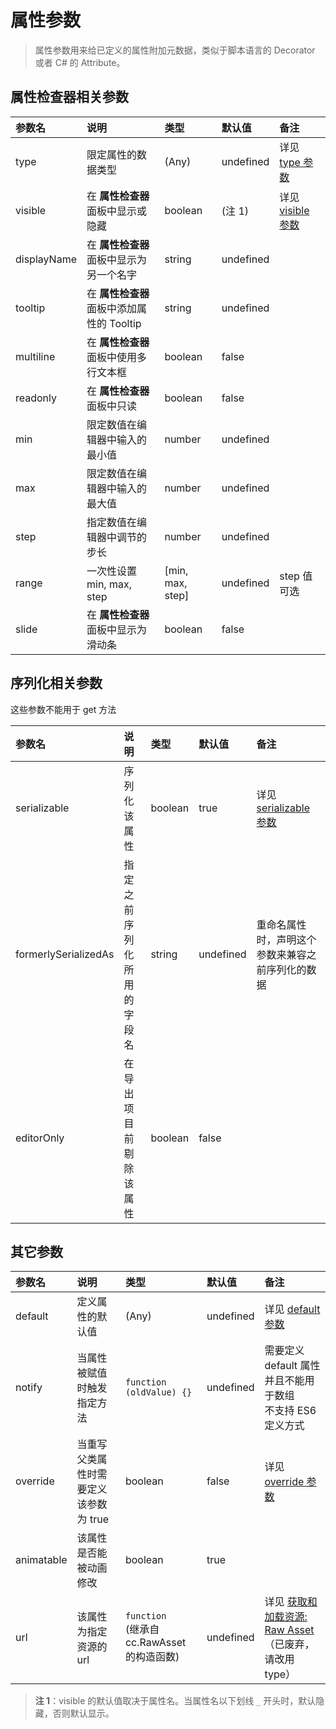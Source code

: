 # 属性参数

> 属性参数用来给已定义的属性附加元数据，类似于脚本语言的 Decorator 或者 C# 的 Attribute。

## 属性检查器相关参数

参数名 | 说明 | 类型 | 默认值 | 备注
:--- | :--- |:---|:---|:---
type | 限定属性的数据类型 | (Any) | undefined | 详见 [type 参数](class.md#type)
visible | 在 **属性检查器** 面板中显示或隐藏 | boolean | (注 1) | 详见 [visible 参数](class.md#visible)
displayName | 在 **属性检查器** 面板中显示为另一个名字 | string | undefined |
tooltip | 在 **属性检查器** 面板中添加属性的 Tooltip | string | undefined |
multiline | 在 **属性检查器** 面板中使用多行文本框 | boolean | false |
readonly | 在 **属性检查器** 面板中只读 | boolean | false |
min | 限定数值在编辑器中输入的最小值 | number | undefined |
max | 限定数值在编辑器中输入的最大值 | number | undefined |
step | 指定数值在编辑器中调节的步长 | number | undefined |
range | 一次性设置 min, max, step | [min, max, step] | undefined | step 值可选
slide | 在 **属性检查器** 面板中显示为滑动条 | boolean | false |

## 序列化相关参数

这些参数不能用于 get 方法

参数名 | 说明 | 类型 | 默认值 | 备注
:--- | :--- |:---|:---|:---
serializable | 序列化该属性 | boolean | true | 详见 [serializable 参数](class.md#serializable)
formerlySerializedAs | 指定之前序列化所用的字段名 | string | undefined | 重命名属性时，声明这个参数来兼容之前序列化的数据
editorOnly | 在导出项目前剔除该属性 | boolean | false |

## 其它参数

参数名 | 说明 | 类型 | 默认值 | 备注
:--- | :--- |:---|:---|:---
default | 定义属性的默认值 | (Any) | undefined | 详见 [default 参数](class.md#default)
notify | 当属性被赋值时触发指定方法 | `function (oldValue) {}` | undefined | 需要定义 default 属性并且不能用于数组<br>不支持 ES6 定义方式
override | 当重写父类属性时需要定义该参数为 true | boolean | false | 详见 [override 参数](class.md#override)
animatable | 该属性是否能被动画修改 | boolean | true |
url | 该属性为指定资源的 url | `function` <br> (继承自 cc.RawAsset 的构造函数) | undefined | 详见 [获取和加载资源: Raw Asset](https://github.com/cocos-creator/creator-docs/blob/8e6e4d7ef644390ec40d6cc5d30d8f1e96e46855/zh/scripting/load-assets.md#raw-asset)<br>（已废弃，请改用 type）

> **注 1**：visible 的默认值取决于属性名。当属性名以下划线 `_` 开头时，默认隐藏，否则默认显示。
